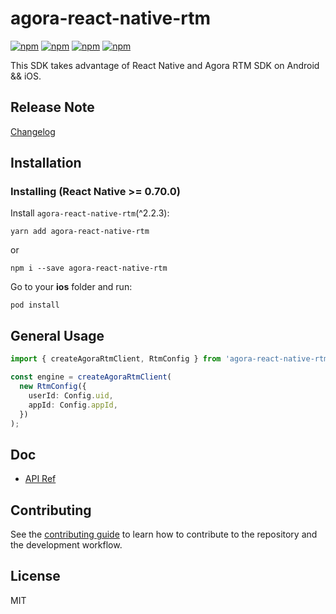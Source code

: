 # agora-react-native-rtm

[![npm](https://img.shields.io/npm/v/agora-react-native-rtm.svg)](https://www.npmjs.com/package/agora-react-native-rtm)
[![npm](https://img.shields.io/npm/dm/agora-react-native-rtm.svg)](https://www.npmjs.com/package/agora-react-native-rtm)
[![npm](https://img.shields.io/npm/dt/agora-react-native-rtm.svg)](https://www.npmjs.com/package/agora-react-native-rtm)
[![npm](https://img.shields.io/npm/l/agora-react-native-rtm.svg)](LICENSE)

This SDK takes advantage of React Native and Agora RTM SDK on Android && iOS.

## Release Note

[Changelog](CHANGELOG.md)

## Installation

### Installing (React Native >= 0.70.0)

Install `agora-react-native-rtm`(^2.2.3):

```shell script
yarn add agora-react-native-rtm
```

or

```shell script
npm i --save agora-react-native-rtm
```

Go to your **ios** folder and run:

```shell script
pod install
```

## General Usage

```typescript
import { createAgoraRtmClient, RtmConfig } from 'agora-react-native-rtm';

const engine = createAgoraRtmClient(
  new RtmConfig({
    userId: Config.uid,
    appId: Config.appId,
  })
);
```

## Doc

- [API Ref](https://agoraio-extensions.github.io/agora-react-native-rtm/)

## Contributing

See the [contributing guide](CONTRIBUTING.md) to learn how to contribute to the repository and the development workflow.

## License

MIT
